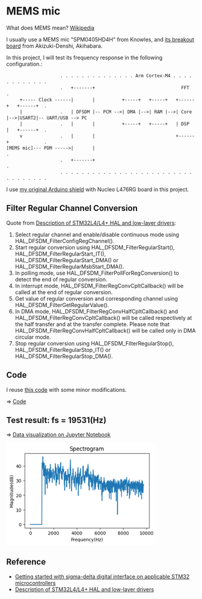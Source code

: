 # MEMS mic

What does MEMS mean? [Wikipedia](https://en.wikipedia.org/wiki/MEMS)

I usually use a MEMS mic "SPM0405HD4H" from Knowles, and [its breakout board](https://akizukidenshi.com/catalog/g/gM-05577/) from Akizuki-Denshi, Akihabara.

In this project, I will test its frequency response in the following configuration.:

```
                    . . . . . . . . . . . . . . Arm Cortex-M4 . . . . . . . . . . . .
                    .   +-------+                                FFT                .
     +----- Clock ------|       |          +-----+   +-----+   +------+   +------+  .
     |              .   | DFSDM |-- PCM -->| DMA |-->| RAM |-->| Core |-->|USART2|-- UART/USB --> PC
     |              .   |       |          +-----+   +-----+   | DSP  |   +------+  .
     v              .   |       |                              +------+             .
[MEMS mic]--- PDM ----->|       |                                                   .
                    .   +-------+                                                   .
                    . . . . . . . . . . . . . . . . . . . . . . . . . . . . . . . . .
```

I use [my original Arduino shield](https://github.com/araobp/acoustic-features/tree/master/kicad) with Nucleo L476RG board in this project.


## Filter Regular Channel Conversion

Quote from [Description of STM32L4/L4+ HAL and low-layer drivers](https://www.st.com/resource/en/user_manual/um1884-description-of-stm32l4l4-hal-and-lowlayer-drivers-stmicroelectronics.pdf):

1. Select regular channel and enable/disable continuous mode using HAL_DFSDM_FilterConfigRegChannel().
2. Start regular conversion using HAL_DFSDM_FilterRegularStart(), HAL_DFSDM_FilterRegularStart_IT(),
HAL_DFSDM_FilterRegularStart_DMA() or HAL_DFSDM_FilterRegularMsbStart_DMA().
3. In polling mode, use HAL_DFSDM_FilterPollForRegConversion() to detect the end of regular conversion.
4. In interrupt mode, HAL_DFSDM_FilterRegConvCpltCallback() will be called at the end of regular conversion.
5. Get value of regular conversion and corresponding channel using HAL_DFSDM_FilterGetRegularValue().
6. In DMA mode, HAL_DFSDM_FilterRegConvHalfCpltCallback() and
HAL_DFSDM_FilterRegConvCpltCallback() will be called respectively at the half transfer and at the transfer
complete. Please note that HAL_DFSDM_FilterRegConvHalfCpltCallback() will be called only in DMA
circular mode.
7. Stop regular conversion using HAL_DFSDM_FilterRegularStop(), HAL_DFSDM_FilterRegularStop_IT() or
HAL_DFSDM_FilterRegularStop_DMA().

## Code

I reuse [this code](https://github.com/araobp/NUCLEO-L476RG_DFSDM_PDM-Mic) with some minor modifications.

=> [Code](./MEMSMIC)

## Test result: fs = 19531(Hz)

=> [Data visualization on Jupyter Notebook](./data/MEMSMIC_fs_20kHz.ipynb)

<img src='doc/spectrogram_room.png' width=400>

## Reference

- [Getting started with sigma-delta digital interface
on applicable STM32 microcontrollers](https://www.st.com/resource/en/application_note/an4990-getting-started-with-sigmadelta-digital-interface-on-applicable-stm32-microcontrollers-stmicroelectronics.pdf)
- [Description of STM32L4/L4+ HAL and low-layer drivers](https://www.st.com/resource/en/user_manual/um1884-description-of-stm32l4l4-hal-and-lowlayer-drivers-stmicroelectronics.pdf)
